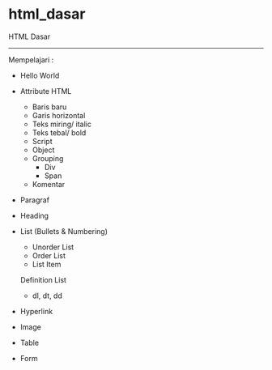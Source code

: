 # html_dasar
HTML Dasar


---

Mempelajari :

- Hello World

- Attribute HTML

  - Baris baru
  - Garis horizontal
  - Teks miring/ italic
  - Teks tebal/ bold
  - Script
  - Object
  - Grouping
    - Div
    - Span
  - Komentar

- Paragraf

- Heading

- List (Bullets & Numbering)

  - Unorder List
  - Order List
  - List Item
  
  Definition List
    - dl, dt, dd

- Hyperlink

- Image

- Table

- Form
